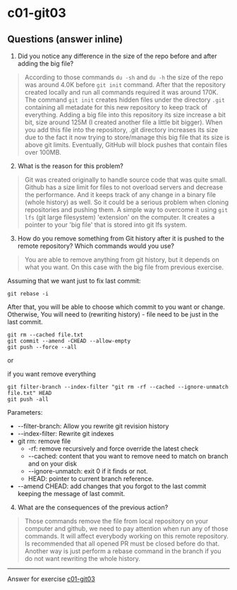 # c01-git03

## Questions (answer inline)

1. Did you notice any difference in the size of the repo before and after adding the big file?

> According to those commands `du -sh` and `du -h` the size of the repo was around 4.0K before `git init` command.
> After that the repository created locally and run all commands required it was around 170K. The command `git init` creates hidden files under the directory `.git` containing all metadate for this new repository to keep track of everything.
> Adding a big file into this repository its size increase a bit bit, size around 125M (I created another file a little bit bigger). When you add this file into the repository, .git directory increases its size due to the fact it now trying to store/manage this big file that its size is above git limits. Eventually, GitHub will block pushes that contain files over 100MB.

2. What is the reason for this problem?

> Git was created originally to handle source code that was quite small. Github has a size limit for files to not overload servers and decrease the performance. And it keeps track of any change in a binary file (whole history) as well.
> So it could be a serious problem when cloning repositories and pushing them.
> A simple way to overcome it using `git lfs` (git large filesystem) 'extension' on the computer. It creates a pointer to your 'big file' that is stored into git lfs system.

3. How do you remove something from Git history after it is pushed to the remote repository? Which commands would you use?

> You are able to remove anything from git history, but it depends on what you want. On this case with the big file from previous exercise.

Assuming that we want just to fix last commit:

```
git rebase -i

```

After that, you will be able to choose which commit to you want or change.
Otherwise, You will need to (rewriting history) - file need to be just in the last commit.

```
git rm --cached file.txt
git commit --amend -CHEAD --allow-empty
git push --force --all
```

or

if you want remove everything

```
git filter-branch --index-filter "git rm -rf --cached --ignore-unmatch file.txt" HEAD
git push -all
```

Parameters:

- --filter-branch: Allow you rewrite git revision history
- --index-filter: Rewrite git indexes
- git rm: remove file
  - -rf: remove recursively and force override the latest check
  - --cached: content that you want to remove need to match on branch and on your disk
  - --ignore-unmatch: exit 0 if it finds or not.
  - HEAD: pointer to current branch reference.
- --amend CHEAD: add changes that you forgot to the last commit keeping the message of last commit.

4. What are the consequences of the previous action?

> Those commands remove the file from local repository on your computer and github, we need to pay attention when run any of those commands. It will affect everybody working on this remote repository. Is recommended that all opened PR must be closed before do that.
> Another way is just perform a rebase command in the branch if you do not want rewriting the whole history.

---

Answer for exercise [c01-git03](https://github.com/devopsacademyau/academy/blob/23cc1dfa31e85651e3cdc1b0ef38da21518841ba/classes/01class/exercises/c01-git03/README.md)
